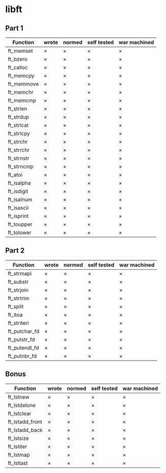 # libft

## Part 1
|Function|wrote|normed|self tested|war machined|
|--------|-----|------|-----------|------------|
|ft\_memset|×|×|×|×|
|ft\_bzero|×|×|×|×|
|ft\_calloc|×|×|×|×|
|ft\_memcpy|×|×|×|×|
|ft\_memmove|×|×|×|×|
|ft\_memchr|×|×|×|×|
|ft\_memcmp|×|×|×|×|
|ft\_strlen|×|×|×|×|
|ft\_strdup|×|×|×|×|
|ft\_strlcat|×|×|×|×|
|ft\_strlcpy|×|×|×|×|
|ft\_strchr|×|×|×|×|
|ft\_strrchr|×|×|×|×|
|ft\_strnstr|×|×|×|×|
|ft\_strncmp|×|×|×|×|
|ft\_atoi|×|×|×|×|
|ft\_isalpha|×|×|×|×|
|ft\_isdigit|×|×|×|×|
|ft\_isalnum|×|×|×|×|
|ft\_isascii|×|×|×|×|
|ft\_isprint|×|×|×|×|
|ft\_toupper|×|×|×|×|
|ft\_tolower|×|×|×|×|

## Part 2
|Function|wrote|normed|self tested|war machined|
|--------|-----|------|-----------|------------|
|ft\_strmapi|×|×|×|×|
|ft\_substr|×|×|×|×|
|ft\_strjoin|×|×|×|×|
|ft\_strtrim|×|×|×|×|
|ft\_split|×|×|×|×|
|ft\_itoa|×|×|×|×|
|ft\_striteri|×|×|×|×|
|ft\_putchar\_fd|×|×|×|×|
|ft\_putstr\_fd|×|×|×|×|
|ft\_putendl\_fd|×|×|×|×|
|ft\_putnbr\_fd|×|×|×|×|

## Bonus
|Function|wrote|normed|self tested|war machined|
|--------|-----|------|-----------|------------|
|ft\_lstnew|×|×|×|×|
|ft\_lstdelone|×|×|×|×|
|ft\_lstclear|×|×|×|×|
|ft\_lstadd\_front|×|×|×|×|
|ft\_lstadd\_back|×|×|×|×|
|ft\_lstsize|×|×|×|×|
|ft\_lstiter|×|×|×|×|
|ft\_lstmap|×|×|×|×|
|ft\_lstlast|×|×|×|×|
